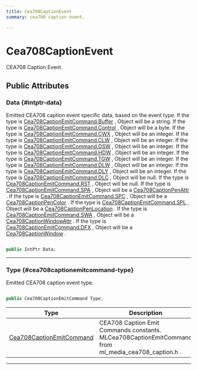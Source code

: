 ```yaml
---
title: Cea708CaptionEvent
summary: cea708 caption event. 

---
```


# Cea708CaptionEvent




CEA708 Caption Event.   





## Public Attributes

### Data {#intptr-data}

Emitted CEA708 caption event specific data, based on the event type. If the type is  [Cea708CaptionEmitCommand.Buffer](/versioned_docs/version-14-Jun-2023/unity-api/api/UnityEngine.XR.MagicLeap/MLMedia/ParserCEA708/UnityEngine.XR.MagicLeap.MLMedia.ParserCEA708.md#enums-buffer) , Object will be a string. If the type is  [Cea708CaptionEmitCommand.Control](/versioned_docs/version-14-Jun-2023/unity-api/api/UnityEngine.XR.MagicLeap/MLMedia/ParserCEA708/UnityEngine.XR.MagicLeap.MLMedia.ParserCEA708.md#enums-control) , Object will be a byte. If the type is  [Cea708CaptionEmitCommand.CWX](/versioned_docs/version-14-Jun-2023/unity-api/api/UnityEngine.XR.MagicLeap/MLMedia/ParserCEA708/UnityEngine.XR.MagicLeap.MLMedia.ParserCEA708.md#enums-cwx) , Object will be an integer. If the type is  [Cea708CaptionEmitCommand.CLW](/versioned_docs/version-14-Jun-2023/unity-api/api/UnityEngine.XR.MagicLeap/MLMedia/ParserCEA708/UnityEngine.XR.MagicLeap.MLMedia.ParserCEA708.md#enums-clw) , Object will be an integer. If the type is  [Cea708CaptionEmitCommand.DSW](/versioned_docs/version-14-Jun-2023/unity-api/api/UnityEngine.XR.MagicLeap/MLMedia/ParserCEA708/UnityEngine.XR.MagicLeap.MLMedia.ParserCEA708.md#enums-dsw) , Object will be an integer. If the type is  [Cea708CaptionEmitCommand.HDW](/versioned_docs/version-14-Jun-2023/unity-api/api/UnityEngine.XR.MagicLeap/MLMedia/ParserCEA708/UnityEngine.XR.MagicLeap.MLMedia.ParserCEA708.md#enums-hdw) , Object will be an integer. If the type is  [Cea708CaptionEmitCommand.TGW](/versioned_docs/version-14-Jun-2023/unity-api/api/UnityEngine.XR.MagicLeap/MLMedia/ParserCEA708/UnityEngine.XR.MagicLeap.MLMedia.ParserCEA708.md#enums-tgw) , Object will be an integer. If the type is  [Cea708CaptionEmitCommand.DLW](/versioned_docs/version-14-Jun-2023/unity-api/api/UnityEngine.XR.MagicLeap/MLMedia/ParserCEA708/UnityEngine.XR.MagicLeap.MLMedia.ParserCEA708.md#enums-dlw) , Object will be an integer. If the type is  [Cea708CaptionEmitCommand.DLY](/versioned_docs/version-14-Jun-2023/unity-api/api/UnityEngine.XR.MagicLeap/MLMedia/ParserCEA708/UnityEngine.XR.MagicLeap.MLMedia.ParserCEA708.md#enums-dly) , Object will be an integer. If the type is  [Cea708CaptionEmitCommand.DLC](/versioned_docs/version-14-Jun-2023/unity-api/api/UnityEngine.XR.MagicLeap/MLMedia/ParserCEA708/UnityEngine.XR.MagicLeap.MLMedia.ParserCEA708.md#enums-dlc) , Object will be null. If the type is  [Cea708CaptionEmitCommand.RST](/versioned_docs/version-14-Jun-2023/unity-api/api/UnityEngine.XR.MagicLeap/MLMedia/ParserCEA708/UnityEngine.XR.MagicLeap.MLMedia.ParserCEA708.md#enums-rst) , Object will be null. If the type is  [Cea708CaptionEmitCommand.SPA](/versioned_docs/version-14-Jun-2023/unity-api/api/UnityEngine.XR.MagicLeap/MLMedia/ParserCEA708/UnityEngine.XR.MagicLeap.MLMedia.ParserCEA708.md#enums-spa) , Object will be a  [Cea708CaptionPenAttr](/versioned_docs/version-14-Jun-2023/unity-api/api/UnityEngine.XR.MagicLeap/MLMedia/ParserCEA708/NativeBindings/UnityEngine.XR.MagicLeap.MLMedia.ParserCEA708.NativeBindings.Cea708CaptionPenAttr.md) . If the type is  [Cea708CaptionEmitCommand.SPC](/versioned_docs/version-14-Jun-2023/unity-api/api/UnityEngine.XR.MagicLeap/MLMedia/ParserCEA708/UnityEngine.XR.MagicLeap.MLMedia.ParserCEA708.md#enums-spc) , Object will be a  [Cea708CaptionPenColor](/versioned_docs/version-14-Jun-2023/unity-api/api/UnityEngine.XR.MagicLeap/MLMedia/ParserCEA708/NativeBindings/UnityEngine.XR.MagicLeap.MLMedia.ParserCEA708.NativeBindings.Cea708CaptionPenColor.md) . If the type is  [Cea708CaptionEmitCommand.SPL](/versioned_docs/version-14-Jun-2023/unity-api/api/UnityEngine.XR.MagicLeap/MLMedia/ParserCEA708/UnityEngine.XR.MagicLeap.MLMedia.ParserCEA708.md#enums-spl) , Object will be a  [Cea708CaptionPenLocation](/versioned_docs/version-14-Jun-2023/unity-api/api/UnityEngine.XR.MagicLeap/MLMedia/ParserCEA708/NativeBindings/UnityEngine.XR.MagicLeap.MLMedia.ParserCEA708.NativeBindings.Cea708CaptionPenLocation.md) . If the type is  [Cea708CaptionEmitCommand.SWA](/versioned_docs/version-14-Jun-2023/unity-api/api/UnityEngine.XR.MagicLeap/MLMedia/ParserCEA708/UnityEngine.XR.MagicLeap.MLMedia.ParserCEA708.md#enums-swa) , Object will be a  [Cea708CaptionWindowAttr](/versioned_docs/version-14-Jun-2023/unity-api/api/UnityEngine.XR.MagicLeap/MLMedia/ParserCEA708/NativeBindings/UnityEngine.XR.MagicLeap.MLMedia.ParserCEA708.NativeBindings.Cea708CaptionWindowAttr.md) . If the type is  [Cea708CaptionEmitCommand.DFX](/versioned_docs/version-14-Jun-2023/unity-api/api/UnityEngine.XR.MagicLeap/MLMedia/ParserCEA708/UnityEngine.XR.MagicLeap.MLMedia.ParserCEA708.md#enums-dfx) , Object will be a  [Cea708CaptionWindow](/versioned_docs/version-14-Jun-2023/unity-api/api/UnityEngine.XR.MagicLeap/MLMedia/ParserCEA708/NativeBindings/UnityEngine.XR.MagicLeap.MLMedia.ParserCEA708.NativeBindings.Cea708CaptionWindow.md) . 

```csharp

public IntPtr Data;

```






-----------

### Type {#cea708captionemitcommand-type}

Emitted CEA708 caption event type. 

```csharp

public Cea708CaptionEmitCommand Type;

```

| Type | Description  | 
|--|--|
| [Cea708CaptionEmitCommand](/versioned_docs/version-14-Jun-2023/unity-api/api/UnityEngine.XR.MagicLeap/MLMedia/ParserCEA708/UnityEngine.XR.MagicLeap.MLMedia.ParserCEA708.md#enums-cea708captionemitcommand) | CEA708 Caption Emit Commands constants.  MLCea708CaptionEmitCommand  from  ml&#95;media&#95;cea708&#95;caption.h .  |





-----------


